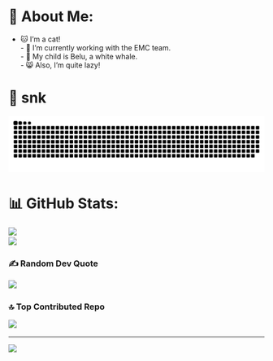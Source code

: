 # 💫 About Me:
- 🐱 I’m a cat!<br>- 🐾 I’m currently working with the EMC team.<br>- 🐋 My child is Belu, a white whale.<br>- 😸 Also, I’m quite lazy!<br>

# 🐍 snk
<picture>
  <source
    media="(prefers-color-scheme: dark)"
    srcset="https://raw.githubusercontent.com/platane/snk/output/github-contribution-grid-snake-dark.svg"
  />
  <source
    media="(prefers-color-scheme: light)"
    srcset="https://raw.githubusercontent.com/platane/snk/output/github-contribution-grid-snake.svg"
  />
  <img
    alt="github contribution grid snake animation"
    src="https://raw.githubusercontent.com/platane/snk/output/github-contribution-grid-snake.svg"
  />
</picture>

# 📊 GitHub Stats:
![](https://github-readme-streak-stats.herokuapp.com/?user=Ethan-Minhi&theme=dark&hide_border=false)<br/>
![](https://github-readme-stats.vercel.app/api/top-langs/?username=Ethan-Minh&theme=dark&hide_border=false&include_all_commits=false&count_private=false&layout=compact)

### ✍️ Random Dev Quote
![](https://quotes-github-readme.vercel.app/api?type=horizontal&theme=radical)

### 🔝 Top Contributed Repo
![](https://github-contributor-stats.vercel.app/api?username=Ethan-Minh&limit=5&theme=dark&combine_all_yearly_contributions=true)

---
[![](https://visitcount.itsvg.in/api?id=Ethan-Minh&icon=0&color=0)](https://visitcount.itsvg.in)

<!-- Proudly created with GPRM ( https://gprm.itsvg.in ) -->
